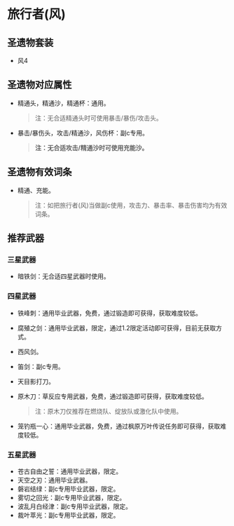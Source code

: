# 旅行者(风)

## 圣遗物套装

- 风4

## 圣遗物对应属性

- 精通头，精通沙，精通杯：通用。

  > 注：无合适精通头时可使用暴击/暴伤/攻击头。  

- 暴击/暴伤头，攻击/精通沙，风伤杯：副c专用。

  > **注：无合适攻击/精通沙时可使用充能沙。**  

## 圣遗物有效词条

- 精通、充能。

  > 注：如把旅行者(风)当做副c使用，攻击力、暴击率、暴击伤害均为有效词条。  

## 推荐武器

### 三星武器

- 暗铁剑：无合适四星武器时使用。

### 四星武器

- 铁峰刺：通用毕业武器，免费，通过锻造即可获得，获取难度较低。
- 腐殖之剑：通用毕业武器，限定，通过1.2限定活动即可获得，目前无获取方式。
- 西风剑。
- 笛剑：副c专用。
- 天目影打刀。
- 原木刀：草反应专用武器，免费，通过锻造即可获得，获取难度较低。

  > 注：原木刀仅推荐在燃烧队、绽放队或激化队中使用。  

- 笼钓瓶一心：通用毕业武器，免费，通过枫原万叶传说任务即可获得，获取难度较低。

### 五星武器

- 苍古自由之誓：通用毕业武器，限定。
- 天空之刃：通用毕业武器。
- 磐岩结绿：副c专用毕业武器，限定。
- 雾切之回光：副c专用毕业武器，限定。
- 波乱月白经津：副c专用毕业武器，限定。
- 裁叶萃光：副c专用毕业武器，限定。
